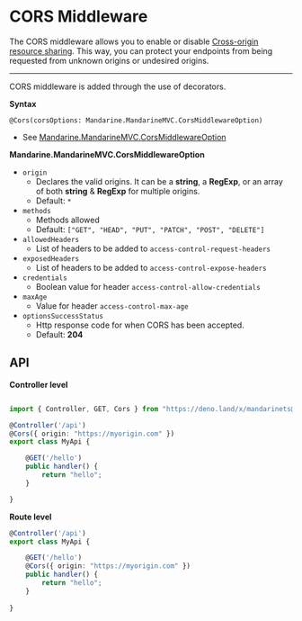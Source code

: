 # CORS Middleware
The CORS middleware allows you to enable or disable [Cross-origin resource sharing](https://en.wikipedia.org/wiki/Cross-origin_resource_sharing). This way, you can protect your endpoints from being requested from unknown origins or undesired origins.

---

CORS middleware is added through the use of decorators.

**Syntax**

`@Cors(corsOptions: Mandarine.MandarineMVC.CorsMiddlewareOption)`

- See [Mandarine.MandarineMVC.CorsMiddlewareOption](https://doc.deno.land/https/raw.githubusercontent.com/mandarineorg/mandarinets/master/mvc-framework/mandarine-mvc.ns.ts#MandarineMvc.CorsMiddlewareOption)

**Mandarine.MandarineMVC.CorsMiddlewareOption**
- `origin`
    - Declares the valid origins. It can be a **string**, a **RegExp**, or an array of both **string** & **RegExp** for multiple origins.
    - Default: `*`
- `methods`
    - Methods allowed
    - Default: `["GET", "HEAD", "PUT", "PATCH", "POST", "DELETE"]`
- `allowedHeaders`
    - List of headers to be added to `access-control-request-headers`
- `exposedHeaders`
    - List of headers to be added to `access-control-expose-headers`
- `credentials`
    - Boolean value for header `access-control-allow-credentials`
- `maxAge`
    - Value for header `access-control-max-age`
- `optionsSuccessStatus`
    - Http response code for when CORS has been accepted.
    - Default: **204**


## API
**Controller level**
```typescript

import { Controller, GET, Cors } from "https://deno.land/x/mandarinets@v2.1.2/mod.ts";

@Controller('/api')
@Cors({ origin: "https://myorigin.com" })
export class MyApi {

    @GET('/hello')
    public handler() {
        return "hello";
    }

}
```

**Route level**
```typescript
@Controller('/api')
export class MyApi {

    @GET('/hello')
    @Cors({ origin: "https://myorigin.com" })
    public handler() {
        return "hello";
    }
    
}
```
